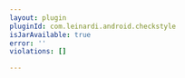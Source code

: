 ```yaml
---
layout: plugin
pluginId: com.leinardi.android.checkstyle
isJarAvailable: true
error: ''
violations: []

---
```

